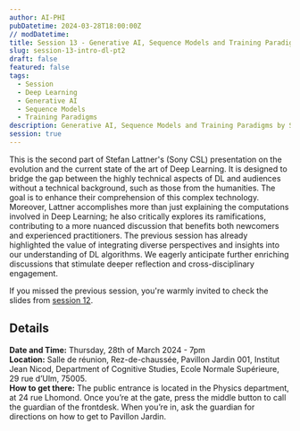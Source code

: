 ```yaml
---
author: AI-PHI
pubDatetime: 2024-03-28T18:00:00Z
// modDatetime:
title: Session 13 - Generative AI, Sequence Models and Training Paradigms
slug: session-13-intro-dl-pt2
draft: false
featured: false
tags:
  - Session
  - Deep Learning
  - Generative AI
  - Sequence Models
  - Training Paradigms
description: Generative AI, Sequence Models and Training Paradigms by Stefan Lattner (Sony CSL)
session: true
---
```


This is the second part of Stefan Lattner's (Sony CSL) presentation on the evolution and the current state of the art of Deep Learning. It is designed to bridge the gap between the highly technical aspects of DL and audiences without a technical background, such as those from the humanities. The goal is to enhance their comprehension of this complex technology. Moreover, Lattner accomplishes more than just explaining the computations involved in Deep Learning; he also critically explores its ramifications, contributing to a more nuanced discussion that benefits both newcomers and experienced practitioners. The previous session has already highlighted the value of integrating diverse perspectives and insights into our understanding of DL algorithms. We eagerly anticipate further enriching discussions that stimulate deeper reflection and cross-disciplinary engagement.

If you missed the previous session, you're warmly invited to check the slides from [session 12](session-12-intro-dl).

## Details

**Date and Time:** Thursday, 28th of March 2024 - 7pm  
**Location:** Salle de réunion, Rez-de-chaussée, Pavillon Jardin 001, Institut Jean Nicod, Department of Cognitive Studies, Ecole Normale Supérieure, 29 rue d’Ulm, 75005.  
**How to get there:** The public entrance is located in the Physics department, at 24 rue Lhomond. Once you’re at the gate, press the middle button to call the guardian of the frontdesk. When you’re in, ask the guardian for directions on how to get to Pavillon Jardin.
